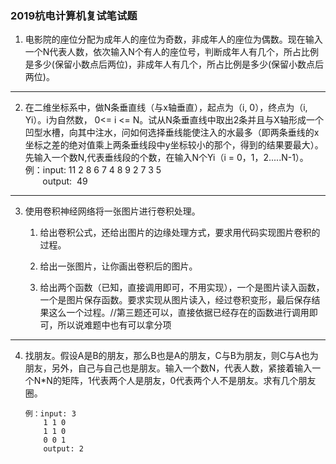 ### 2019杭电计算机复试笔试题

1. 电影院的座位分配为成年人的座位为奇数，非成年人的座位为偶数。现在输入一个N代表人数，依次输入N个有人的座位号，判断成年人有几个，所占比例是多少(保留小数点后两位)，非成年人有几个，所占比例是多少(保留小数点后两位)。

---

2. 在二维坐标系中，做N条垂直线（与x轴垂直），起点为（i, 0），终点为（i, Yi）。i为自然数， 0<= i <= N。试从N条垂直线中取出2条并且与X轴形成一个凹型水槽，向其中注水，问如何选择垂线能使注入的水最多（即两条垂线的x坐标之差的绝对值乘上两条垂线段中y坐标较小的那个，得到的结果要最大）。先输入一个数N,代表垂线段的个数，在输入N个Yi（i = 0，1，2.....N-1）。
例：input: 11 2 8 6 7 4 8 9 2 7 3 5   
       output:  49

---

3. 使用卷积神经网络将一张图片进行卷积处理。

	1. 给出卷积公式，还给出图片的边缘处理方式，要求用代码实现图片卷积的过程。

	2. 给出一张图片，让你画出卷积后的图片。

	3. 给出两个函数（已知，直接调用即可，不用实现），一个是图片读入函数，一个是图片保存函数。要求实现从图片读入，经过卷积变形，最后保存结果这么一个过程。//第三题还可以，直接依据已经存在的函数进行调用即可，所以说难题中也有可以拿分项

---

4. 找朋友。假设A是B的朋友，那么B也是A的朋友，C与B为朋友，则C与A也为朋友，另外，自己与自己也是朋友。输入一个数N，代表人数，紧接着输入一个N*N的矩阵，1代表两个人是朋友，0代表两个人不是朋友。求有几个朋友圈。
	```
	例：input: 3 
		1 1 0
		1 1 0
		0 0 1
		output: 2
	```
	
	
